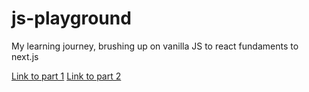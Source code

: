 # js-playground
My learning journey, brushing up on vanilla JS to react fundaments to next.js

[Link to part 1](https://www.skillshare.com/en/classes/modern-javascript-for-beginners-part-1/618955486)
[Link to part 2](https://www.skillshare.com/en/classes/modern-javascript-for-beginners-part-2/1899957091)